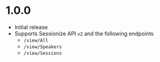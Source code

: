 # 1.0.0 

* Initial release
* Supports Sessionize API ``v2`` and the following endpoints
  * ``/view/All``
  * ``/view/Speakers``
  * ``/view/Sessions``
